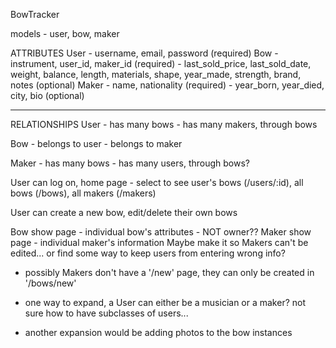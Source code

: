 BowTracker

models - user, bow, maker

ATTRIBUTES
User    - username, email, password (required)
Bow     - instrument, user_id, maker_id (required)
        - last_sold_price, last_sold_date, weight, balance, length, materials, shape, year_made, strength, brand, notes (optional)
Maker   - name, nationality (required)
        - year_born, year_died, city, bio (optional)

_____
RELATIONSHIPS
User    - has many bows
        - has many makers, through bows

Bow     - belongs to user
        - belongs to maker

Maker   - has many bows
        - has many users, through bows?


User can log on, home page - select to see user's bows (/users/:id), all bows (/bows), all makers (/makers)

User can create a new bow, edit/delete their own bows

Bow show page - individual bow's attributes - NOT owner??
Maker show page - individual maker's information
Maybe make it so Makers can't be edited... or find some way to keep users from entering wrong info?
- possibly Makers don't have a '/new' page, they can only be created in '/bows/new'


- one way to expand, a User can either be a musician or a maker? not sure how to have subclasses of users...
- another expansion would be adding photos to the bow instances
